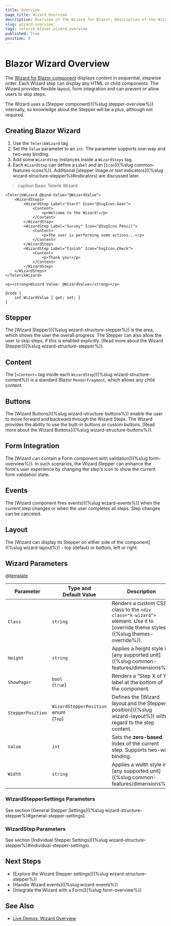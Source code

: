 ```yaml
---
title: Overview
page_title: Wizard Overview
description: Overview of the Wizard for Blazor. Description of the Wizard features.
slug: wizard-overview
tags: telerik,blazor,wizard,overview
published: True
position: 0
---
```


# Blazor Wizard Overview

The <a href = "https://www.telerik.com/blazor-ui/wizard" target="_blank">Wizard for Blazor component</a> displays content in sequential, stepwise order. Each Wizard step can display any HTML or child components. The Wizard provides flexible layout, form integration and can prevent or allow users to skip steps.

The Wizard uses a [Stepper component]({%slug stepper-overview%}) internally, so knowledge about the Stepper will be a plus, although not required.

## Creating Blazor Wizard

1. Use the `TelerikWizard` tag
1. Set the `Value` parameter to an `int`. The parameter supports one-way and two-way binding.
1. Add some `WizardStep` instances inside a `WizardSteps` tag.
1. Each `WizardStep` can define a `Label` and an [`Icon`]({%slug common-features-icons%}). Additional [stepper image or text indicators]({%slug wizard-structure-stepper%}#indicators) are discussed later.

>caption Basic Telerik Wizard

````RAZOR
<TelerikWizard @bind-Value="@WizardValue">
    <WizardSteps>
        <WizardStep Label="Start" Icon="@SvgIcon.Gear">
            <Content>
                <p>Welcome to the Wizard!</p>
            </Content>
        </WizardStep>
        <WizardStep Label="Survey" Icon="@SvgIcon.Pencil">
            <Content>
                <p>The user is performing some actions...</p>
            </Content>
        </WizardStep>
        <WizardStep Label="Finish" Icon="SvgIcon.Check">
            <Content>
                <p>Thank you!</p>
            </Content>
        </WizardStep>
    </WizardSteps>
</TelerikWizard>

<p><strong>Wizard Value: @WizardValue</strong></p>

@code {
    int WizardValue { get; set; }
}
````

## Stepper

The [Wizard Stepper]({%slug wizard-structure-stepper%}) is the area, which shows the user the overall progress. The Stepper can also allow the user to skip steps, if this is enabled explicitly. [Read more about the Wizard Stepper]({%slug wizard-structure-stepper%}).

## Content

The [`<Content>` tag inside each `WizardStep`]({%slug wizard-structure-content%}) is a standard Blazor `RenderFragment`, which allows any child content.

## Buttons

The [Wizard Buttons]({%slug wizard-structure-buttons%}) enable the user to move forward and backward through the Wizard Steps. The Wizard provides the ability to use the built-in buttons or custom buttons. [Read more about the Wizard Buttons]({%slug wizard-structure-buttons%}).

## Form Integration

The [Wizard can contain a Form component with validation]({%slug form-overview%}). In such scenarios, the Wizard Stepper can enhance the form's user experience by changing the step's icon to show the current form validation state.

## Events

The [Wizard component fires events]({%slug wizard-events%}) when the current step changes or when the user completes all steps. Step changes can be canceled.

## Layout

The [Wizard can display its Stepper on either side of the component]({%slug wizard-layout%}) - top (defaut) or bottom, left or right.

## Wizard Parameters

@[template](/_contentTemplates/common/parameters-table-styles.md#table-layout)

| Parameter | Type and Default&nbsp;Value | Description |
| --- | --- | --- |
| `Class` | `string` | Renders a custom CSS class to the `<div class="k-wizard">` element. Use it to [override theme styles]({%slug themes-override%}). |
| `Height` | `string` | Applies a height style in [any supported unit]({%slug common-features/dimensions%}). |
| `ShowPager` | `bool` <br /> (`true`) | Renders a "Step X of Y" label at the bottom of the component. |
| `StepperPosition` | `WizardStepperPosition` enum <br /> (`Top`) | Defines the [Wizard layout and the Stepper position]({%slug wizard-layout%}) with regard to the step content. |
| `Value` | `int` | Sets the **zero-based** index of the current step. Supports two-way binding. |
| `Width` | `string` | Applies a width style in [any supported unit]({%slug common-features/dimensions%}). |

### WizardStepperSettings Parameters

See section [General Stepper Settings]({%slug wizard-structure-stepper%}#general-stepper-settings).

### WizardStep Parameters

See section [Individual Stepper Settings]({%slug wizard-structure-stepper%}#individual-stepper-settings).

## Next Steps

* [Explore the Wizard Stepper settings]({%slug wizard-structure-stepper%})
* [Handle Wizard events]({%slug wizard-events%})
* [Integrate the Wizard with a Form]({%slug form-overview%})

## See Also

* [Live Demos: Wizard Overview](https://demos.telerik.com/blazor-ui/wizard/overview)
